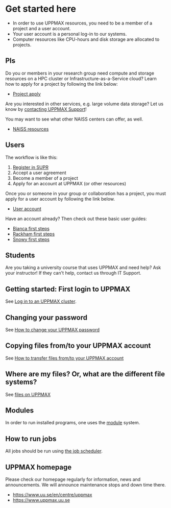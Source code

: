 # Get started here

- In order to use UPPMAX resources, you need to be a member of a project and a user account.
- Your user account is a personal log-in to our systems.
- Computer resources like CPU-hours and disk storage are allocated to projects.

## PIs

Do you or members in your research group need compute and storage resources
on a HPC cluster or Infrastructure-as-a-Service cloud?
Learn how to apply for a project by following the link below:

- [Project apply](project_apply.md)

Are you interested in other services, e.g. large volume data storage?
Let us know by [contacting UPPMAX Support](../support.md)!

You may want to see what other NAISS centers can offer, as well. 

- [NAISS resources](https://www.naiss.se/resources/)

## Users

The workflow is like this:

1. [Register in SUPR](project_apply.md#supr-account)
2. Accept a user agreement
3. Become a member of a project
4. Apply for an account at UPPMAX (or other resources)

Once you or someone in your group or collaboration has a project, you must apply for a user account by following the link below.

- [User account](user_account.md)

Have an account already? Then check out these basic user guides:

- [Bianca first steps](login_bianca.md)
- [Rackham first steps](login_rackham.md)
- [Snowy first steps](login_snowy.md)

## Students

Are you taking a university course that uses UPPMAX and need help? Ask your instructor! If they can't help, contact us through IT Support.

## Getting started: First login to UPPMAX

See [Log in to an UPPMAX cluster](login.md).

## Changing your password

See [How to change your UPPMAX password](change_uppmax_password.md)

## Copying files from/to your UPPMAX account

See [How to transfer files from/to your UPPMAX account](../cluster_guides/file_transfer.md)

## Where are my files? Or, what are the different file systems?

See [files on UPPMAX](../cluster_guides/files.md)

## Modules

In order to run installed programs,
one uses the [module](../cluster_guides/modules.md)
system.

## How to run jobs

All jobs should be run using [the job scheduler](../cluster_guides/slurm.md).

## UPPMAX homepage

Please check our homepage regularly for information, news and announcements.
We will announce maintenance stops and down time there.

- <https://www.uu.se/en/centre/uppmax>
- <https://www.uppmax.uu.se>
